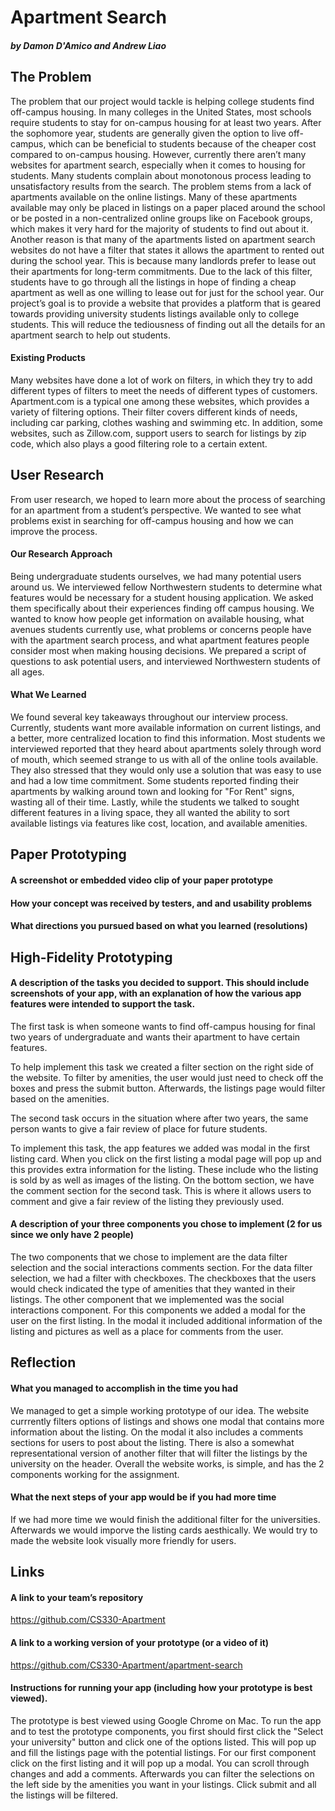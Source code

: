 # Apartment Search
##### by Damon D'Amico and Andrew Liao
## The Problem
The problem that our project would tackle is helping college students find off-campus housing. In many colleges in the United States, most schools require students to stay for on-campus housing for at least two years. After the sophomore year, students are generally given the option to live off-campus, which can be beneficial to students because of the cheaper cost compared to on-campus housing. However, currently there aren’t many websites for apartment search, especially when it comes to housing for students. Many students complain about monotonous process leading to unsatisfactory results from the search. The problem stems from a lack of apartments available on the online listings. Many of these apartments available may only be placed in listings on a paper placed around the school or be posted in a non-centralized online groups like on Facebook groups, which makes it very hard for the majority of students to find out about it. Another reason is that many of the apartments listed on apartment search websites do not have a filter that states it allows the apartment to rented out during the school year. This is because many landlords prefer to lease out their apartments for long-term commitments. Due to the lack of this filter, students have to go through all the listings in hope of finding a cheap apartment as well as one willing to lease out for just for the school year. Our project’s goal is to provide a website that provides a platform that is geared towards providing university students listings available only to college students. This will reduce the tediousness of finding out all the details for an apartment search to help out students.  
#### Existing Products
Many websites have done a lot of work on filters, in which they try to add different types of filters to meet the needs of different types of customers. Apartment.com is a typical one among these websites, which provides a variety of filtering options. Their filter covers different kinds of needs, including car parking, clothes washing and swimming etc. In addition, some websites, such as Zillow.com, support users to search for listings by zip code, which also plays a good filtering role to a certain extent.
## User Research
From user research, we hoped to learn more about the process of searching for an apartment from a student’s perspective. We wanted to see what problems exist in searching for off-campus housing and how we can improve the process.
#### Our Research Approach
Being undergraduate students ourselves, we had many potential users around us. We interviewed fellow Northwestern students to determine what features would be necessary for a student housing application. We asked them specifically about their experiences finding off campus housing. We wanted to know how people get information on available housing, what avenues students currently use, what problems or concerns people have with the apartment search process, and what apartment features people consider most when making housing decisions. We prepared a script of questions to ask potential users, and interviewed Northwestern students of all ages.
#### What We Learned
We found several key takeaways throughout our interview process. Currently, students want more available information on current listings, and a better, more centralized location to find this information. Most students we interviewed reported that they heard about apartments solely through word of mouth, which seemed strange to us with all of the online tools available. They also stressed that they would only use a solution that was easy to use and had a low time commitment. Some students reported finding their apartments by walking around town and looking for "For Rent" signs, wasting all of their time. Lastly, while the students we talked to sought different features in a living space, they all wanted the ability to sort available listings via features like cost, location, and available amenities.
## Paper Prototyping
#### A screenshot or embedded video clip of your paper prototype
#### How your concept was received by testers, and and usability problems
#### What directions you pursued based on what you learned (resolutions)

## High-Fidelity Prototyping
#### A description of the tasks you decided to support. This should include screenshots of your app, with an explanation of how the various app features were intended to support the task.
The first task is when someone wants to find off-campus housing for final two years of undergraduate and wants their apartment to have certain features.


To help implement this task we created a filter section on the right side of the website. To filter by amenities, the user would just need to check off the boxes and press the submit button. Afterwards, the listings page would filter based on the amenities.



The second task occurs in the situation where after two years, the same person wants to give a fair review of place for future students.



To implement this task, the app features we added was modal in the first listing card. When you click on the first listing a modal page will pop up and this provides extra information for the listing. These include who the listing is sold by as well as images of the listing. On the bottom section, we have the comment section for the second task. This is where it allows users to comment and give a fair review of the listing they previously used.

#### A description of your three components you chose to implement (2 for us since we only have 2 people)
The two components that we chose to implement are the data filter selection and the social interactions comments section. For the data filter selection, we had a filter with checkboxes. The checkboxes that the users would check indicated the type of amenities that they wanted in their listings. The other component that we implemented was the social interactions component. For this components we added a modal for the user on the first listing. In the modal it included additional information of the listing and pictures as well as a place for comments from the user.
## Reflection
#### What you managed to accomplish in the time you had
We managed to get a simple working prototype of our idea. The website currrently filters options of listings and shows one modal that contains more information about the listing. On the modal it also includes a comments sections for users to post about the listing. There is also a somewhat representational version of another filter that will filter the listings by the university on the header. Overall the website works, is simple,  and has the 2 components working for the assignment.
#### What the next steps of your app would be if you had more time
If we had more time we would finish the additional filter for the universities. Afterwards we would imporve the listing cards aesthically. We would try to made the website look visually more friendly for users. 
## Links
#### A link to your team’s repository
https://github.com/CS330-Apartment
#### A link to a working version of your prototype (or a video of it)
https://github.com/CS330-Apartment/apartment-search


#### Instructions for running your app (including how your prototype is best viewed).
The prototype is best viewed using Google Chrome on Mac. To run the app and to test the prototype components, you first should first click the "Select your university" button and click one of the options listed. This will pop up and fill the listings page with the potential listings. For our first component click on the first listing and it will pop up a modal. You can scroll through changes and add a comments. Afterwards you can filter the selections on the left side  by the amenities you want in your listings. Click submit and all the listings will be filtered.

